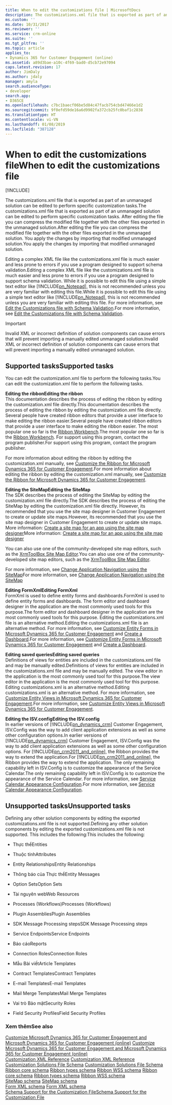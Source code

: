 ```yaml
---
title: When to edit the customizations file | MicrosoftDocs
description: The customizations.xml file that is exported as part of an unmanaged solution can be edited to perform specific customization tasks. After editing the file you can compress the modified file together with the other files exported in the unmanaged solution. You apply the changes by importing that modified unmanaged solution.
ms.custom: ''
ms.date: 10/31/2017
ms.reviewer: ''
ms.service: crm-online
ms.suite: ''
ms.tgt_pltfrm: ''
ms.topic: article
applies_to:
- Dynamics 365 for Customer Engagement (online)
ms.assetid: a89d3bae-a10c-4f69-bad0-d5cb72e97094
caps.latest.revision: 17
author: JimDaly
ms.author: jdaly
manager: amyla
search.audienceType:
- developer
search.app:
- D365CE
ms.openlocfilehash: c7bc1baecf06be5d84c47facb754cbd47466e1d2
ms.sourcegitcommit: 9f0efd59de16a6d9902fa372cb25fc0baf1c2838
ms.translationtype: HT
ms.contentlocale: vi-VN
ms.lasthandoff: 01/08/2019
ms.locfileid: "387128"
---
```

# <a name="when-to-edit-the-customizations-file"></a><span data-ttu-id="95b32-105">When to edit the customizations file</span><span class="sxs-lookup"><span data-stu-id="95b32-105">When to edit the customizations file</span></span>

[!INCLUDE[](../../includes/cc_applies_to_update_9_0_0.md)]

<span data-ttu-id="95b32-106">The customizations.xml file that is exported as part of an unmanaged solution can be edited to perform specific customization tasks.</span><span class="sxs-lookup"><span data-stu-id="95b32-106">The customizations.xml file that is exported as part of an unmanaged solution can be edited to perform specific customization tasks.</span></span> <span data-ttu-id="95b32-107">After editing the file you can compress the modified file together with the other files exported in the unmanaged solution.</span><span class="sxs-lookup"><span data-stu-id="95b32-107">After editing the file you can compress the modified file together with the other files exported in the unmanaged solution.</span></span> <span data-ttu-id="95b32-108">You apply the changes by importing that modified unmanaged solution.</span><span class="sxs-lookup"><span data-stu-id="95b32-108">You apply the changes by importing that modified unmanaged solution.</span></span>  
  
 <span data-ttu-id="95b32-109">Editing a complex XML file like the customizations.xml file is much easier and less prone to errors if you use a program designed to support schema validation.</span><span class="sxs-lookup"><span data-stu-id="95b32-109">Editing a complex XML file like the customizations.xml file is much easier and less prone to errors if you use a program designed to support schema validation.</span></span> <span data-ttu-id="95b32-110">While it is possible to edit this file using a simple text editor like [!INCLUDE[pn_Notepad](../../includes/pn-notepad.md)], this is not recommended unless you are very familiar with editing this file.</span><span class="sxs-lookup"><span data-stu-id="95b32-110">While it is possible to edit this file using a simple text editor like [!INCLUDE[pn_Notepad](../../includes/pn-notepad.md)], this is not recommended unless you are very familiar with editing this file.</span></span> <span data-ttu-id="95b32-111">For more information, see [Edit the Customizations file with Schema Validation](edit-customizations-xml-file-schema-validation.md).</span><span class="sxs-lookup"><span data-stu-id="95b32-111">For more information, see [Edit the Customizations file with Schema Validation](edit-customizations-xml-file-schema-validation.md).</span></span>  
  
> [!IMPORTANT]
>  <span data-ttu-id="95b32-112">Invalid XML or incorrect definition of solution components can cause errors that will prevent importing a manually edited unmanaged solution.</span><span class="sxs-lookup"><span data-stu-id="95b32-112">Invalid XML or incorrect definition of solution components can cause errors that will prevent importing a manually edited unmanaged solution.</span></span>  
  
## <a name="supported-tasks"></a><span data-ttu-id="95b32-113">Supported tasks</span><span class="sxs-lookup"><span data-stu-id="95b32-113">Supported tasks</span></span>  
 <span data-ttu-id="95b32-114">You can edit the customization.xml file to perform the following tasks.</span><span class="sxs-lookup"><span data-stu-id="95b32-114">You can edit the customization.xml file to perform the following tasks.</span></span>  
  
 <span data-ttu-id="95b32-115">**Editing the ribbon**</span><span class="sxs-lookup"><span data-stu-id="95b32-115">**Editing the ribbon**</span></span>  
 <span data-ttu-id="95b32-116">This documentation describes the process of editing the ribbon by editing the customization.xml file directly.</span><span class="sxs-lookup"><span data-stu-id="95b32-116">This documentation describes the process of editing the ribbon by editing the customization.xml file directly.</span></span> <span data-ttu-id="95b32-117">Several people have created ribbon editors that provide a user interface to make editing the ribbon easier.</span><span class="sxs-lookup"><span data-stu-id="95b32-117">Several people have created ribbon editors that provide a user interface to make editing the ribbon easier.</span></span> <span data-ttu-id="95b32-118">The most popular one so far is the [Ribbon Workbench](https://www.develop1.net/public/rwb/ribbonworkbench.aspx).</span><span class="sxs-lookup"><span data-stu-id="95b32-118">The most popular one so far is the [Ribbon Workbench](https://www.develop1.net/public/rwb/ribbonworkbench.aspx).</span></span> <span data-ttu-id="95b32-119">For support using this program, contact the program publisher.</span><span class="sxs-lookup"><span data-stu-id="95b32-119">For support using this program, contact the program publisher.</span></span>  
  
 <span data-ttu-id="95b32-120">For more information about editing the ribbon by editing the customization.xml manually, see [Customize the Ribbon for Microsoft Dynamics 365 for Customer Engagement](customize-commands-ribbon.md).</span><span class="sxs-lookup"><span data-stu-id="95b32-120">For more information about editing the ribbon by editing the customization.xml manually, see [Customize the Ribbon for Microsoft Dynamics 365 for Customer Engagement](customize-commands-ribbon.md).</span></span>  
  
 <span data-ttu-id="95b32-121">**Editing the SiteMap**</span><span class="sxs-lookup"><span data-stu-id="95b32-121">**Editing the SiteMap**</span></span>  
 <span data-ttu-id="95b32-122">The SDK describes the process of editing the SiteMap by editing the customization.xml file directly.</span><span class="sxs-lookup"><span data-stu-id="95b32-122">The SDK describes the process of editing the SiteMap by editing the customization.xml file directly.</span></span> <span data-ttu-id="95b32-123">However, its recommended that you use the site map designer in Customer Engagement to create or update site maps.</span><span class="sxs-lookup"><span data-stu-id="95b32-123">However, its recommended that you use the site map designer in Customer Engagement to create or update site maps.</span></span> <span data-ttu-id="95b32-124">More information: [Create a site map for an app using the site map designer](../../customize/create-site-map-app.md)</span><span class="sxs-lookup"><span data-stu-id="95b32-124">More information: [Create a site map for an app using the site map designer](../../customize/create-site-map-app.md)</span></span>  
  
 <span data-ttu-id="95b32-125">You can also use one of the community-developed site map editors, such as the [XrmToolBox Site Map Editor](https://www.xrmtoolbox.com/plugins/MsCrmTools.SiteMapEditor/).</span><span class="sxs-lookup"><span data-stu-id="95b32-125">You can also use one of the community-developed site map editors, such as the [XrmToolBox Site Map Editor](https://www.xrmtoolbox.com/plugins/MsCrmTools.SiteMapEditor/).</span></span>   
  
 <span data-ttu-id="95b32-126">For more information, see [Change Application Navigation using the SiteMap](/developer/customize-dev/change-application-navigation-using-sitemap.md)</span><span class="sxs-lookup"><span data-stu-id="95b32-126">For more information, see [Change Application Navigation using the SiteMap](/developer/customize-dev/change-application-navigation-using-sitemap.md)</span></span>  
  
 <span data-ttu-id="95b32-127">**Editing FormXml**</span><span class="sxs-lookup"><span data-stu-id="95b32-127">**Editing FormXml**</span></span>  
 <span data-ttu-id="95b32-128">FormXml is used to define entity forms and dashboards.</span><span class="sxs-lookup"><span data-stu-id="95b32-128">FormXml is used to define entity forms and dashboards.</span></span> <span data-ttu-id="95b32-129">The form editor and dashboard designer in the application are the most commonly used tools for this purpose.</span><span class="sxs-lookup"><span data-stu-id="95b32-129">The form editor and dashboard designer in the application are the most commonly used tools for this purpose.</span></span> <span data-ttu-id="95b32-130">Editing the customizations.xml file is an alternative method.</span><span class="sxs-lookup"><span data-stu-id="95b32-130">Editing the customizations.xml file is an alternative method.</span></span> <span data-ttu-id="95b32-131">For more information, see [Customize Entity Forms in Microsoft Dynamics 365 for Customer Engagement](customize-entity-forms.md) and [Create a Dashboard](create-dashboard.md).</span><span class="sxs-lookup"><span data-stu-id="95b32-131">For more information, see [Customize Entity Forms in Microsoft Dynamics 365 for Customer Engagement](customize-entity-forms.md) and [Create a Dashboard](create-dashboard.md).</span></span>  
  
 <span data-ttu-id="95b32-132">**Editing saved queries**</span><span class="sxs-lookup"><span data-stu-id="95b32-132">**Editing saved queries**</span></span>  
 <span data-ttu-id="95b32-133">Definitions of views for entities are included in the customizations.xml file and may be manually edited.</span><span class="sxs-lookup"><span data-stu-id="95b32-133">Definitions of views for entities are included in the customizations.xml file and may be manually edited.</span></span> <span data-ttu-id="95b32-134">The view editor in the application is the most commonly used tool for this purpose.</span><span class="sxs-lookup"><span data-stu-id="95b32-134">The view editor in the application is the most commonly used tool for this purpose.</span></span> <span data-ttu-id="95b32-135">Editing customizations.xml is an alternative method.</span><span class="sxs-lookup"><span data-stu-id="95b32-135">Editing customizations.xml is an alternative method.</span></span> <span data-ttu-id="95b32-136">For more information, see [Customize Entity Views in Microsoft Dynamics 365 for Customer Engagement](customize-entity-views.md).</span><span class="sxs-lookup"><span data-stu-id="95b32-136">For more information, see [Customize Entity Views in Microsoft Dynamics 365 for Customer Engagement](customize-entity-views.md).</span></span>  
  
 <span data-ttu-id="95b32-137">**Editing the ISV.config**</span><span class="sxs-lookup"><span data-stu-id="95b32-137">**Editing the ISV.config**</span></span>  
 <span data-ttu-id="95b32-138">In earlier versions of [!INCLUDE[pn_dynamics_crm](../../includes/pn-dynamics-crm.md)] Customer Engagement, ISV.Config was the way to add client application extensions as well as some other configuration options.</span><span class="sxs-lookup"><span data-stu-id="95b32-138">In earlier versions of [!INCLUDE[pn_dynamics_crm](../../includes/pn-dynamics-crm.md)] Customer Engagement, ISV.Config was the way to add client application extensions as well as some other configuration options.</span></span> <span data-ttu-id="95b32-139">For [!INCLUDE[pn_crm2011_and_online](../../includes/pn-crm2011-and-online.md)], the Ribbon provides the way to extend the application.</span><span class="sxs-lookup"><span data-stu-id="95b32-139">For [!INCLUDE[pn_crm2011_and_online](../../includes/pn-crm2011-and-online.md)], the Ribbon provides the way to extend the application.</span></span> <span data-ttu-id="95b32-140">The only remaining capability left in ISV.Config is to customize the appearance of the Service Calendar.</span><span class="sxs-lookup"><span data-stu-id="95b32-140">The only remaining capability left in ISV.Config is to customize the appearance of the Service Calendar.</span></span> <span data-ttu-id="95b32-141">For more information, see [Service Calendar Appearance Configuration](service-calendar-appearance-configuration.md).</span><span class="sxs-lookup"><span data-stu-id="95b32-141">For more information, see [Service Calendar Appearance Configuration](service-calendar-appearance-configuration.md).</span></span>  
  
## <a name="unsupported-tasks"></a><span data-ttu-id="95b32-142">Unsupported tasks</span><span class="sxs-lookup"><span data-stu-id="95b32-142">Unsupported tasks</span></span>  
 <span data-ttu-id="95b32-143">Defining any other solution components by editing the exported customizations.xml file is not supported.</span><span class="sxs-lookup"><span data-stu-id="95b32-143">Defining any other solution components by editing the exported customizations.xml file is not supported.</span></span> <span data-ttu-id="95b32-144">This includes the following:</span><span class="sxs-lookup"><span data-stu-id="95b32-144">This includes the following:</span></span>  
  
-   <span data-ttu-id="95b32-145">Thực thể</span><span class="sxs-lookup"><span data-stu-id="95b32-145">Entities</span></span>  
  
-   <span data-ttu-id="95b32-146">Thuộc tính</span><span class="sxs-lookup"><span data-stu-id="95b32-146">Attributes</span></span>  
  
-   <span data-ttu-id="95b32-147">Entity Relationships</span><span class="sxs-lookup"><span data-stu-id="95b32-147">Entity Relationships</span></span>  
  
-   <span data-ttu-id="95b32-148">Thông báo của Thực thể</span><span class="sxs-lookup"><span data-stu-id="95b32-148">Entity Messages</span></span>  
  
-   <span data-ttu-id="95b32-149">Option Sets</span><span class="sxs-lookup"><span data-stu-id="95b32-149">Option Sets</span></span>  
  
-   <span data-ttu-id="95b32-150">Tài nguyên web</span><span class="sxs-lookup"><span data-stu-id="95b32-150">Web Resources</span></span>  
  
-   <span data-ttu-id="95b32-151">Processes (Workflows)</span><span class="sxs-lookup"><span data-stu-id="95b32-151">Processes (Workflows)</span></span>  
  
-   <span data-ttu-id="95b32-152">Plugin Assemblies</span><span class="sxs-lookup"><span data-stu-id="95b32-152">Plugin Assemblies</span></span>  
  
-   <span data-ttu-id="95b32-153">SDK Message Processing steps</span><span class="sxs-lookup"><span data-stu-id="95b32-153">SDK Message Processing steps</span></span>  
  
-   <span data-ttu-id="95b32-154">Service Endpoints</span><span class="sxs-lookup"><span data-stu-id="95b32-154">Service Endpoints</span></span>  
  
-   <span data-ttu-id="95b32-155">Báo cáo</span><span class="sxs-lookup"><span data-stu-id="95b32-155">Reports</span></span>  
  
-   <span data-ttu-id="95b32-156">Connection Roles</span><span class="sxs-lookup"><span data-stu-id="95b32-156">Connection Roles</span></span>  
  
-   <span data-ttu-id="95b32-157">Mẫu Bài viết</span><span class="sxs-lookup"><span data-stu-id="95b32-157">Article Templates</span></span>  
  
-   <span data-ttu-id="95b32-158">Contract Templates</span><span class="sxs-lookup"><span data-stu-id="95b32-158">Contract Templates</span></span>  
  
-   <span data-ttu-id="95b32-159">E-mail Templates</span><span class="sxs-lookup"><span data-stu-id="95b32-159">E-mail Templates</span></span>  
  
-   <span data-ttu-id="95b32-160">Mail Merge Templates</span><span class="sxs-lookup"><span data-stu-id="95b32-160">Mail Merge Templates</span></span>  
  
-   <span data-ttu-id="95b32-161">Vai trò Bảo mật</span><span class="sxs-lookup"><span data-stu-id="95b32-161">Security Roles</span></span>  
  
-   <span data-ttu-id="95b32-162">Field Security Profiles</span><span class="sxs-lookup"><span data-stu-id="95b32-162">Field Security Profiles</span></span>  
  
### <a name="see-also"></a><span data-ttu-id="95b32-163">Xem thêm</span><span class="sxs-lookup"><span data-stu-id="95b32-163">See also</span></span>  
 <span data-ttu-id="95b32-164">[Customize Microsoft Dynamics 365 for Customer Engagement and Microsoft Dynamics 365 for Customer Engagement (online)](customize-applications.md) </span><span class="sxs-lookup"><span data-stu-id="95b32-164">[Customize Microsoft Dynamics 365 for Customer Engagement and Microsoft Dynamics 365 for Customer Engagement (online)](customize-applications.md) </span></span>  
 <span data-ttu-id="95b32-165">[Customization XML Reference](../customization-xml-reference.md) </span><span class="sxs-lookup"><span data-stu-id="95b32-165">[Customization XML Reference](../customization-xml-reference.md) </span></span>  
 <span data-ttu-id="95b32-166">[Customization Solutions File Schema](customization-solutions-file-schema.md) </span><span class="sxs-lookup"><span data-stu-id="95b32-166">[Customization Solutions File Schema](customization-solutions-file-schema.md) </span></span>  
 <span data-ttu-id="95b32-167">[Ribbon core schema](ribbon-core-schema.md) [Ribbon types schema](ribbon-types-schema.md) [Ribbon WSS schema](ribbon-wss-schema.md) </span><span class="sxs-lookup"><span data-stu-id="95b32-167">[Ribbon core schema](ribbon-core-schema.md) [Ribbon types schema](ribbon-types-schema.md) [Ribbon WSS schema](ribbon-wss-schema.md) </span></span>  
 <span data-ttu-id="95b32-168">[SiteMap schema](sitemap-schema.md) </span><span class="sxs-lookup"><span data-stu-id="95b32-168">[SiteMap schema](sitemap-schema.md) </span></span>  
 <span data-ttu-id="95b32-169">[Form XML schema](form-xml-schema.md) </span><span class="sxs-lookup"><span data-stu-id="95b32-169">[Form XML schema](form-xml-schema.md) </span></span>  
 [<span data-ttu-id="95b32-170">Schema Support for the Customization File</span><span class="sxs-lookup"><span data-stu-id="95b32-170">Schema Support for the Customization File</span></span>](edit-customizations-xml-file-schema-validation.md)
